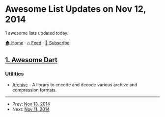 # Awesome List Updates on Nov 12, 2014

1 awesome lists updated today.

[🏠 Home](/README.md) · [🔥 Feed](https://test.trackawesomelist.com/feed.xml) · [📮 Subscribe](https://trackawesomelist.us17.list-manage.com/subscribe?u=d2f0117aa829c83a63ec63c2f&id=36a103854c)



## [1. Awesome Dart](/content/yissachar/awesome-dart/README.md)

### Utilities

*   [Archive](https://pub.dartlang.org/packages/archive) - A library to encode and decode various archive and compression formats.

---

- Prev: [Nov 13, 2014](/content/2014/11/13/README.md)
- Next: [Nov 11, 2014](/content/2014/11/11/README.md)